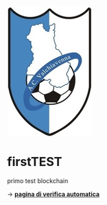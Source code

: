 ![logo](./images/logoACV.jpg)  

# firstTEST
primo test blockchain

-> **[pagina di verifica automatica](https://github.com/pedro87DEV/firstTEST/edit/master/index.html)** 


